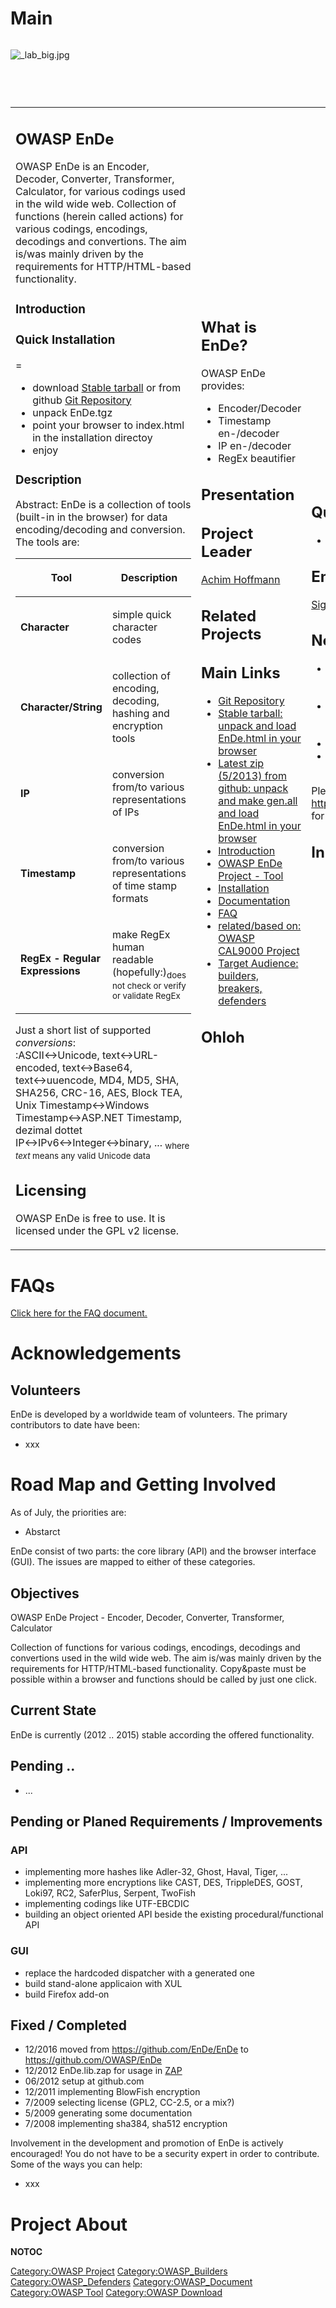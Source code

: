 # Main

<div style="width:100%;height:90px;border:0,margin:0;overflow: hidden;">

![_lab_big.jpg](_lab_big.jpg "_lab_big.jpg")

</div>

<table>
<tbody>
<tr class="odd">
<td><h2 id="owasp_ende">OWASP EnDe</h2>
<p>OWASP EnDe is an Encoder, Decoder, Converter, Transformer, Calculator, for various codings used in the wild wide web. Collection of functions (herein called actions) for various codings, encodings, decodings and convertions. The aim is/was mainly driven by the requirements for HTTP/HTML-based functionality.</p>
<h3 id="introduction">Introduction</h3>
<h3 id="quick_installation">Quick Installation</h3>
<p>=</p>
<ul>
<li>download <a href="http://ende.my-stp.net/EnDe.tgz">Stable tarball</a> or from github <a href="http://github.com/OWASP/EnDe">Git Repository</a></li>
<li>unpack EnDe.tgz</li>
<li>point your browser to index.html in the installation directoy</li>
<li>enjoy</li>
</ul>
<h3 id="description">Description</h3>
<p>Abstract: EnDe is a collection of tools (built-in in the browser) for data encoding/decoding and conversion.<br />
The tools are:</p>
<table>
<thead>
<tr class="header">
<th><p>Tool</p></th>
<th><p>Description</p></th>
</tr>
</thead>
<tbody>
<tr class="odd">
<td><p><strong>Character</strong></p></td>
<td><p>simple quick character codes</p></td>
</tr>
<tr class="even">
<td><p><strong>Character/String</strong></p></td>
<td><p>collection of encoding, decoding, hashing and encryption tools</p></td>
</tr>
<tr class="odd">
<td><p><strong>IP</strong></p></td>
<td><p>conversion from/to various representations of IPs</p></td>
</tr>
<tr class="even">
<td><p><strong>Timestamp</strong></p></td>
<td><p>conversion from/to various representations of time stamp formats</p></td>
</tr>
<tr class="odd">
<td><p><strong>RegEx - Regular Expressions</strong></p></td>
<td><p>make RegEx human readable (hopefully:)<sub>does not check or verify or validate RegEx</sub></p></td>
</tr>
</tbody>
</table>
<p>Just a short list of supported <em>conversions</em>:<br />
:ASCII↔Unicode, text↔URL-encoded, text↔Base64, text↔uuencode, MD4, MD5, SHA, SHA256, CRC-16, AES, Block TEA, Unix Timestamp↔Windows Timestamp↔ASP.NET Timestamp, dezimal dottet IP↔IPv6↔Integer↔binary, ... <sub>where <em>text</em> means any valid Unicode data</sub></p>
<h2 id="licensing">Licensing</h2>
<p>OWASP EnDe is free to use. It is licensed under the GPL v2 license.</p></td>
<td><h2 id="what_is_ende">What is EnDe?</h2>
<p>OWASP EnDe provides:</p>
<ul>
<li>Encoder/Decoder</li>
<li>Timestamp en-/decoder</li>
<li>IP en-/decoder</li>
<li>RegEx beautifier</li>
</ul>
<h2 id="presentation">Presentation</h2>
<h2 id="project_leader">Project Leader</h2>
<p><a href="mailto:achim@owasp.org">Achim Hoffmann</a></p>
<h2 id="related_projects">Related Projects</h2>
<h2 id="main_links">Main Links</h2>
<ul>
<li><a href="http://github.com/OWASP/EnDe">Git Repository</a></li>
<li><a href="http://ende.my-stp.net/EnDe.tgz">Stable tarball: unpack and load EnDe.html in your browser</a></li>
<li><a href="https://github.com/OWASP/EnDe/archive/master.zip">Latest zip (5/2013) from github: unpack and make gen.all and load EnDe.html in your browser</a></li>
<li><a href="http://ende.my-stp.net/EnDe.man.html#QUICK_START">Introduction</a></li>
<li><a href="http://ende.my-stp.net/index.html">OWASP EnDe Project - Tool</a></li>
<li><a href="http://ende.my-stp.net/EnDe.man.html#INSTALLATION">Installation</a></li>
<li><a href="http://ende.my-stp.net/EnDe.man.html#NAME">Documentation</a></li>
<li><a href="http://ende.my-stp.net/EnDe.man.html?EnDe.FAQ.txt">FAQ</a></li>
<li><a href="http://www.owasp.org/index.php/Category:OWASP_CAL9000_Project">related/based on: OWASP CAL9000 Project</a></li>
<li><a href="http://ende.my-stp.net/EnDe.man.html#TARGET_AUDIENCE">Target Audience: builders, breakers, defenders</a></li>
</ul>
<h2 id="ohloh">Ohloh</h2></td>
<td><h2 id="quick_download">Quick Download</h2>
<ul>
<li><a href="http://ende.my-stp.net/EnDe-1.0rc12.tgz">EnDe version 1.0RC12</a></li>
</ul>
<h2 id="email_list">Email List</h2>
<p><a href="https://lists.owasp.org/mailman/listinfo/owasp-ende-project">Sign Up!</a></p>
<h2 id="news_and_events">News and Events</h2>
<ul>
<li>[2015] functions for en-/decoding APEX, DWR, GWT</li>
<li>[2014] more special unicode characters (combining diaresis, diacrit, etc.)</li>
<li>[2013] minor improvments</li>
<li>[2012] latest tested and stable tarball</li>
</ul>
<p>Please see <a href="https://github.com/OWASP/EnDe"><a href="https://github.com/OWASP/EnDe">https://github.com/OWASP/EnDe</a></a> for latest version.</p>
<h2 id="in_print">In Print</h2></td>
</tr>
</tbody>
</table>

# FAQs

[Click here for the FAQ
document.](http://ende.my-stp.net/EnDe.man.html?EnDe.FAQ.txt)

# Acknowledgements

## Volunteers

EnDe is developed by a worldwide team of volunteers. The primary
contributors to date have been:

  - xxx

# Road Map and Getting Involved

As of July, the priorities are:

  - Abstarct

EnDe consist of two parts: the core library (API) and the browser
interface (GUI). The issues are mapped to either of these categories.

## Objectives

OWASP EnDe Project - Encoder, Decoder, Converter, Transformer,
Calculator

Collection of functions for various codings, encodings, decodings and
convertions used in the wild wide web. The aim is/was mainly driven by
the requirements for HTTP/HTML-based functionality. Copy\&paste must be
possible within a browser and functions should be called by just one
click.

## Current State

EnDe is currently (2012 .. 2015) stable according the offered
functionality.

## Pending ..

  - ...

## Pending or Planed Requirements / Improvements

### API

  - implementing more hashes like Adler-32, Ghost, Haval, Tiger, ...
  - implementing more encryptions like CAST, DES, TrippleDES, GOST,
    Loki97, RC2, SaferPlus, Serpent, TwoFish
  - implementing codings like UTF-EBCDIC
  - building an object oriented API beside the existing
    procedural/functional API

### GUI

  - replace the hardcoded dispatcher with a generated one
  - build stand-alone applicaion with XUL
  - build Firefox add-on

## Fixed / Completed

  - 12/2016 moved from <https://github.com/EnDe/EnDe> to
    <https://github.com/OWASP/EnDe>
  - 12/2012 EnDe.lib.zap for usage in
    [ZAP](OWASP_Zed_Attack_Proxy_Project "wikilink")
  - 06/2012 setup at github.com
  - 12/2011 implementing BlowFish encryption
  - 7/2009 selecting license (GPL2, CC-2.5, or a mix?)
  - 5/2009 generating some documentation
  - 7/2008 implementing sha384, sha512 encryption

Involvement in the development and promotion of EnDe is actively
encouraged\! You do not have to be a security expert in order to
contribute. Some of the ways you can help:

  - xxx

# Project About

__NOTOC__ <headertabs />

[Category:OWASP Project](Category:OWASP_Project "wikilink")
[Category:OWASP_Builders](Category:OWASP_Builders "wikilink")
[Category:OWASP_Defenders](Category:OWASP_Defenders "wikilink")
[Category:OWASP_Document](Category:OWASP_Document "wikilink")
[Category:OWASP Tool](Category:OWASP_Tool "wikilink") [Category:OWASP
Download](Category:OWASP_Download "wikilink")
